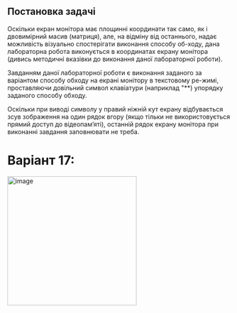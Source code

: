 ## Постановка задачі

Оскільки екран монітора має площинні координати так само, як і двовимірний масив (матриця), але, на відміну від останнього, надає можливість візуально спостерігати виконання способу об-ходу, дана лабораторна робота виконується в координатах екрану монітора (дивись методичні вказівки до виконання даної лабораторної роботи).

 Завданням даної лабораторної роботи є виконання заданого за варіантом способу обходу на екрані монітору в текстовому ре-жимі, проставляючи довільний символ клавіатури (наприклад "**) упорядку заданого способу обходу.

Оскільки при виводі символу у правий ніжній кут екрану відбувається зсув зображення на один рядок вгору (якщо тільки не використовується прямий доступ до відеопамʼяті), останній рядок екрану монітора при виконанні завдання заповнювати не треба.

# Варіант 17: 
<img width="291" alt="image" src="https://github.com/user-attachments/assets/9466b179-a78f-41ac-8f2c-6992b3072c09" />
